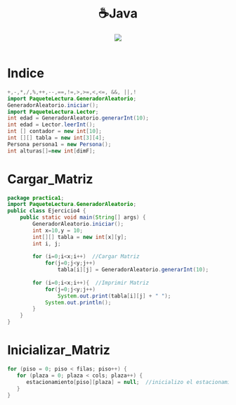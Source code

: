 <h1 align="center">☕Java </h1>
<div align="center">
<img src="https://media.giphy.com/media/eMm0dTIwACfRVeZTly/giphy.gif?cid=ecf05e47do6ipo17lhxb28y01yb2rqxyumdqzzodwqaz6und&rid=giphy.gif&ct=g"/>
 </div>
<br>

Indice
=================

```Java
+,-,*,/,%,++,--,==,!=,>,>=,<,<=, &&, ||,!
import PaqueteLectura.GeneradorAleatorio;
GeneradorAleatorio.iniciar();
import PaqueteLectura.Lector;
int edad = GeneradorAleatorio.generarInt(10);
int edad = Lector.leerInt();
int [] contador = new int[10];
int [][] tabla = new int[3][4];
Persona persona1 = new Persona();
int alturas[]=new int[dimF];

```


Cargar_Matriz
=============

```Java
package practica1;
import PaqueteLectura.GeneradorAleatorio;
public class Ejercicio4 {
    public static void main(String[] args) {
        GeneradorAleatorio.iniciar();
        int x=10,y = 10;
        int[][] tabla = new int[x][y];
        int i, j;
	
        for (i=0;i<x;i++)  //Cargar Matriz
            for(j=0;j<y;j++)
                tabla[i][j] = GeneradorAleatorio.generarInt(10);    
        
        for (i=0;i<x;i++){  //Imprimir Matriz
            for(j=0;j<y;j++)
                System.out.print(tabla[i][j] + " ");
            System.out.println();
        }
    }
}
```

Inicializar_Matriz
==================
```Java
for (piso = 0; piso < filas; piso++) {
   for (plaza = 0; plaza < cols; plaza++) {
      estacionamiento[piso][plaza] = null;  //inicializo el estacionamiento vacio
   }
}
```

